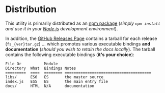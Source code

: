 # Distribution

This utility is primarily distributed as an [npm
package](https://www.npmjs.com/package/@aotu~fs) (*simply `npm
install` and use it in your [Node.js](https://nodejs.org/en/)
development environment*).

In addition, the [GitHub Releases
Page](https://github.com/o2team/fs/releases) contains a
tarball for each release (`fs_{ver}tar.gz`) ... which
promotes various executable bindings **and documentation** (*should
you wish to retain the docs locally*).  The tarball contains the
following executable bindings (**it's your choice**):

```
File Or          Module
Directory  What  Bindings Notes
=========  ====  ======== ======================================
libs/      ES6   ES       the master source
index.js   ES5   ES       the main entry file
docs/      HTML  N/A      documentation
```